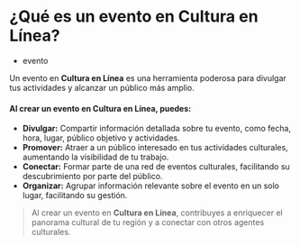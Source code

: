 # ¿Qué es un evento en Cultura en Línea?

- evento

Un evento en **Cultura en Línea** es una herramienta poderosa para divulgar tus actividades y alcanzar un público más amplio.

#### **Al crear un evento en Cultura en Línea, puedes:**

* **Divulgar:** Compartir información detallada sobre tu evento, como fecha, hora, lugar, público objetivo y actividades.
* **Promover:** Atraer a un público interesado en tus actividades culturales, aumentando la visibilidad de tu trabajo.
* **Conectar:** Formar parte de una red de eventos culturales, facilitando su descubrimiento por parte del público.
* **Organizar:** Agrupar información relevante sobre el evento en un solo lugar, facilitando su gestión.

> Al crear un evento en **Cultura en Línea**, contribuyes a enriquecer el panorama cultural de tu región y a conectar con otros agentes culturales.
